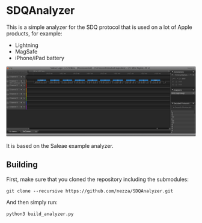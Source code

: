 # SDQAnalyzer

This is a simple analyzer for the SDQ protocol that is used on a lot of Apple products, for example:

- Lightning
- MagSafe
- iPhone/iPad battery

![Example of the analyzer in action](screenshots/example.png)

It is based on the Saleae example analyzer.

## Building

First, make sure that you cloned the repository including the submodules:

```
git clone --recursive https://github.com/nezza/SDQAnalyzer.git
```

And then simply run:

```
python3 build_analyzer.py
```
